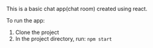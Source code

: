 This is a basic chat app(chat room) created using react.

To run the app: 
1. Clone the project
2. In the project directory, run: `npm start`
